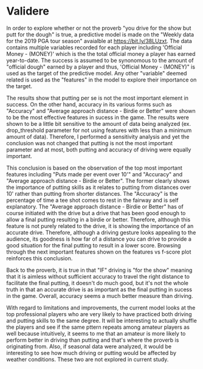 # Validere
In order to explore whether or not the proverb "you drive for the show but putt for the dough" is true, a predictive model is made on the "Weekly data for the 2019 PGA tour season" avaialble at https://bit.ly/38LUzxt. The data contains multiple variables recorded for each player including 'Official Money - (MONEY)' which is the the total official money a player has earned year-to-date. 
The success is assumed to be synonomous to the amount of "official dough" earned by a player and thus, 'Official Money - (MONEY)" is used as the target of the predictive model. Any other "variable" deemed related is used as the "features" in the model to explore their importance on the target. 

The results show that putting per se is not the most important element in success. On the other hand, accuracy in its various forms such as "Accuracy" and "Average approach distance - Birdie or Better" were shown to be the most effective features in sucess in the game. The results were shown to be a little bit sensitive to the amount of data being analyzed (ex. drop_threshold parameter for not using features with less than a minimum amount of data). Therefore, I performed a sensitivity analysis and yet the conclusion was not changed that putting is not the most important parameter and at most, both putting and accuracy of driving were equally important. 

This conclusion is based on the observation of the top most important features including "Puts made per event over 10'" and "Accuracy" and "Average approach distance - Birdie or Better". The former clearly shows the importance of putting skills as it relates to putting from distances over 10' rather than putting from shorter distances. The "Accuracy" is the percentage of time a tee shot comes to rest in the fairway and is self explanatory. The "Average approach distance - Birdie or Better" has of course initiated with the drive but a drive that has been good enough to allow a final putting resulting in a birdie or better. Therefore, although this feature is not purely related to the drive, it is showing the importance of an accurate drive. Therefore, although a driving gesture looks appealing to the audience, its goodness is how far of a distance you can drive to provide a good situation for the final putting to result in a lower score. Browsing through the next important features shown on the features vs f-score plot reinforces this conclusion. 

Back to the proverb, it is true in that "IF" driving is "for the show" meaning that it is aimless without sufficient accuracy to travel the right distance to facilitate the final putting, it doesn't do much good, but it's not the whole truth in that an accurate drive is as important as the final putting in sucess in the game. Overall, accuracy seems a much better measure than driving. 

With regard to limitations and improvements, the current model looks at the top professional players who are very likely to have practiced both driving and putting skills to the same degree. It will be interesting to actually shuffle the players and see if the same pttern repeats among amateur players as well because intuitively, it seems to me that an amateur is more likely to perform better in driving than putting and that's where the proverb is originating from. Also, if seasonal data were analyzed, it would be interesting to see how much driving or putting would be affected by weather conditions. These two are not explored in current study.
